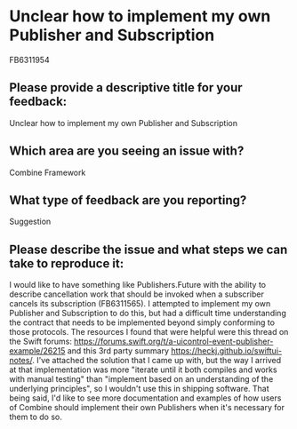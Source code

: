 # Unclear how to implement my own Publisher and Subscription

FB6311954

## Please provide a descriptive title for your feedback:

Unclear how to implement my own Publisher and Subscription

## Which area are you seeing an issue with?

Combine Framework

## What type of feedback are you reporting?

Suggestion

## Please describe the issue and what steps we can take to reproduce it:

I would like to have something like Publishers.Future with the ability to describe cancellation work that should be invoked when a subscriber cancels its subscription (FB6311565). I attempted to implement my own Publisher and Subscription to do this, but had a difficult time understanding the contract that needs to be implemented beyond simply conforming to those protocols. The resources I found that were helpful were this thread on the Swift forums: https://forums.swift.org/t/a-uicontrol-event-publisher-example/26215 and this 3rd party summary https://heckj.github.io/swiftui-notes/. I've attached the solution that I came up with, but the way I arrived at that implementation was more "iterate until it both compiles and works with manual testing" than "implement based on an understanding of the underlying principles", so I wouldn't use this in shipping software. That being said, I'd like to see more documentation and examples of how users of Combine should implement their own Publishers when it's necessary for them to do so.

